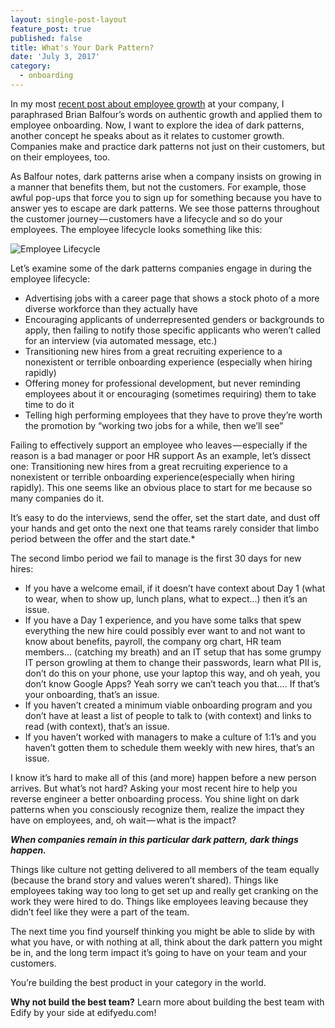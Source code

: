 ```yaml
---
layout: single-post-layout
feature_post: true
published: false
title: What's Your Dark Pattern?
date: 'July 3, 2017'
category:
  - onboarding
---
```

In my most [recent post about employee growth](https://medium.com/@kristenmaeve/growth-shouldnt-just-be-for-customers-5902d432a95d) at your company, I paraphrased Brian Balfour’s words on authentic growth and applied them to employee onboarding. Now, I want to explore the idea of dark patterns, another concept he speaks about as it relates to customer growth. Companies make and practice dark patterns not just on their customers, but on their employees, too.

As Balfour notes, dark patterns arise when a company insists on growing in a manner that benefits them, but not the customers. For example, those awful pop-ups that force you to sign up for something because you have to answer yes to escape are dark patterns. We see those patterns throughout the customer journey — customers have a lifecycle and so do your employees.
The employee lifecycle looks something like this:

![Employee Lifecycle]({{site.baseurl}}/img/edifyemplife.png)


Let’s examine some of the dark patterns companies engage in during the employee lifecycle:
- Advertising jobs with a career page that shows a stock photo of a more diverse workforce than they actually have
- Encouraging applicants of underrepresented genders or backgrounds to apply, then failing to notify those specific applicants who weren’t called for an interview (via automated message, etc.)
- Transitioning new hires from a great recruiting experience to a nonexistent or terrible onboarding experience (especially when hiring rapidly)
- Offering money for professional development, but never reminding employees about it or encouraging (sometimes requiring) them to take time to do it
- Telling high performing employees that they have to prove they’re worth the promotion by “working two jobs for a while, then we’ll see”


Failing to effectively support an employee who leaves — especially if the reason is a bad manager or poor HR support
As an example, let’s dissect one: Transitioning new hires from a great recruiting experience to a nonexistent or terrible onboarding experience(especially when hiring rapidly). This one seems like an obvious place to start for me because so many companies do it.

It’s easy to do the interviews, send the offer, set the start date, and dust off your hands and get onto the next one that teams rarely consider that limbo period between the offer and the start date.*

The second limbo period we fail to manage is the first 30 days for new hires:

- If you have a welcome email, if it doesn’t have context about Day 1 (what to wear, when to show up, lunch plans, what to expect…) then it’s an issue.
- If you have a Day 1 experience, and you have some talks that spew everything the new hire could possibly ever want to and not want to know about benefits, payroll, the company org chart, HR team members… (catching my breath) and an IT setup that has some grumpy IT person growling at them to change their passwords, learn what PII is, don’t do this on your phone, use your laptop this way, and oh yeah, you don’t know Google Apps? Yeah sorry we can’t teach you that…. If that’s your onboarding, that’s an issue.
- If you haven’t created a minimum viable onboarding program and you don’t have at least a list of people to talk to (with context) and links to read (with context), that’s an issue.
- If you haven’t worked with managers to make a culture of 1:1’s and you haven’t gotten them to schedule them weekly with new hires, that’s an issue.


I know it’s hard to make all of this (and more) happen before a new person arrives. But what’s not hard? Asking your most recent hire to help you reverse engineer a better onboarding process. You shine light on dark patterns when you consciously recognize them, realize the impact they have on employees, and, oh wait — what is the impact?

**_When companies remain in this particular dark pattern, dark things happen._**

Things like culture not getting delivered to all members of the team equally (because the brand story and values weren’t shared). Things like employees taking way too long to get set up and really get cranking on the work they were hired to do. Things like employees leaving because they didn’t feel like they were a part of the team.

The next time you find yourself thinking you might be able to slide by with what you have, or with nothing at all, think about the dark pattern you might be in, and the long term impact it’s going to have on your team and your customers.

You’re building the best product in your category in the world.

**Why not build the best team?**
Learn more about building the best team with Edify by your side at edifyedu.com!
 
